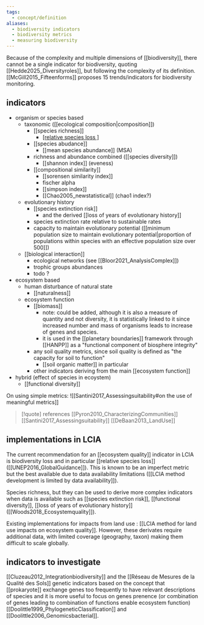 ```yaml
---
tags:
  - concept/definition
aliases:
  - biodiversity indicators
  - biodiversity metrics
  - measuring biodiversity
---
```

Because of the complexity and multiple dimensions of [[biodiversity]], there cannot be a single indicator for biodiversity, quoting [[Hedde2025_Diversityroles]], but following the complexity of its definition.
[[McGill2015_Fifteenforms]]  proposes 15 trends/indicators for biodiversity monitoring.
## indicators
- organism or species based
	- taxonomic ([[ecological composition|composition]]) 
		- [[species richness]]
			- [[relative species loss ]](PDF)
		- [[species abudance]]
			- [[mean species abundance]] (MSA)
		- richness and abundance combined ([[species diversity]])
			- [[shannon index]] (eveness)
		- [[compositional similarity]]
			- [[sorensen similarity index]]
			- fischer alpha
			- [[simpson index]]
			- [[Chao2005_newstatistical]] (chao1 index?)
	- evolutionary history
		- [[species extinction risk]]
			- and the derived [[loss of years of evolutionary history]]
		- species extinction rate relative to sustainable rates
		- capacity to maintain evolutionary potential ([[minimum population size to maintain evolutionary potential|proportion of populations within species with an effective population size over 500]])
	- [[biological interaction]]
		- ecological networks (see [[Bloor2021_AnalysisComplex]])
		- trophic groups abundances
		- todo ?
- ecosystem based
	- human disturbance of natural state
		- [[naturalness]]
	- ecosystem function
		- [[biomass]]
			- note: could be added, although it is also a measure of quantity and not diversity, it is statistically linked to it since increased number and mass of organisms leads to increase of genes and species.
			- it is used in the [[planetary boundaries]] framework through [[HANPP]] as a "functional component of biosphere integrity"
		- any soil quality metrics, since soil quality is defined as "the capacity for soil to function"
			- [[soil organic matter]] in particular
		- other indicators deriving from the main [[ecosystem function]]
- hybrid (effect of species in ecoystem)
	- [[functional diversity]]

On using simple metrics:
![[Santini2017_Assessingsuitability#on the use of meaningful metrics]]

>[!quote] references
[[Pyron2010_CharacterizingCommunities]]
[[Santini2017_Assessingsuitability]]
[[DeBaan2013_LandUse]]
## implementations in LCIA
The current recommendation for an [[ecosystem quality]] indicator in LCIA is biodiversity loss and in particular [[relative species loss]] ([[UNEP2016_GlobalGuidance]]). This is known to be an imperfect metric but the best available due to data availability limitations ([[LCIA method development is limited by data availability]]).

Species richness, but they can be used to derive more complex indicators when data is available such as [[species extinction risk]], [[functional diversity]], [[loss of years of evolutionary history]] ([[Woods2018_Ecosystemquality]]).

Existing implementations for impacts from land use : [[LCIA method for land use impacts on ecosystem quality]].
However, these derivates require additional data, with limited coverage (geography, taxon) making them difficult to scale globally.
## indicators to investigate
[[Cluzeau2012_Integrationbiodiversity]] and the [[Réseau de Mesures de la Qualité des Sols]]
genetic indicators based on the concept that [[prokaryote]] exchange genes too frequently to have relevant descriptions of species and it is more useful to focus on genes prenence (or combination of genes leading to combination of functions enable ecosystem function) [[Doolittle1999_PhylogeneticClassification]] and [[Doolittle2006_Genomicsbacterial]].